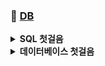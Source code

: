 ### 🧳 [**DB**](https://github.com/SoobinJung1013/cs-study/tree/main/DB)

<details markdown="1">
<summary><strong> SQL 첫걸음 </strong></summary>

| week |                    주제                    |                                              공부기록                                               |
| :--: | :----------------------------------------: | :-------------------------------------------------------------------------------------------------: |
|  1   |              네트워크 첫걸음               | [ㄱㄱ](https://github.com/SoobinJung1013/cs-study/blob/main/DB/SQL%EC%B2%AB%EA%B1%B8%EC%9D%8C/1.md) |
|  2   |            네트워크의 기본 규칙            |                                                 ✅                                                  |
|  3   | 물리 계층 : 데이터를 전기 신호로 변환하기  |                                                 ❎                                                  |
|  4   | 데이터 링크 계층 : 랜에서 데이터 전송하기  |                                                 ❎                                                  |
|  5   |  네트워크 계층 : 목적지에 데이터 전달하기  |                                                 ❎                                                  |
|  6   | 전송 계층 : 신뢰할 수 있는 데이터 전송하기 |                                                 ❎                                                  |

---

</details>

<details markdown="1">
<summary><strong> 데이터베이스 첫걸음 </strong></summary>

| week |                    주제                    |                                                                        공부기록                                                                         |
| :--: | :----------------------------------------: | :-----------------------------------------------------------------------------------------------------------------------------------------------------: |
|  1   |              네트워크 첫걸음               | [ㄱ ㄱ](https://github.com/SoobinJung1013/cs-study/blob/main/DB/%EB%8D%B0%EC%9D%B4%ED%84%B0%EB%B2%A0%EC%9D%B4%EC%8A%A4%EC%B2%AB%EA%B1%B8%EC%9D%8C/1.md) |
|  2   |            네트워크의 기본 규칙            |                                                                           ✅                                                                            |
|  3   | 물리 계층 : 데이터를 전기 신호로 변환하기  |                                                                           ❎                                                                            |
|  4   | 데이터 링크 계층 : 랜에서 데이터 전송하기  |                                                                           ❎                                                                            |
|  5   |  네트워크 계층 : 목적지에 데이터 전달하기  |                                                                           ❎                                                                            |
|  6   | 전송 계층 : 신뢰할 수 있는 데이터 전송하기 |                                                                           ❎                                                                            |

---

</details>
